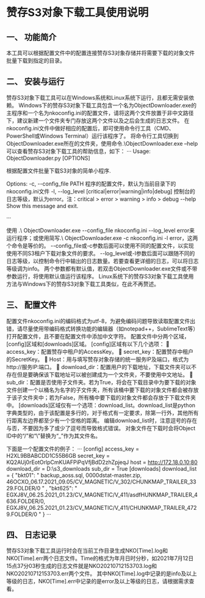 # 赞存S3对象下载工具使用说明
## 一、	功能简介
本工具可以根据配置文件中的配置连接赞存S3对象存储并将需要下载的对象文件批量下载到指定的目录。
## 二、	安装与运行
赞存S3对象下载工具可以在Windows系统和Linux系统下运行，且都无需安装依赖。
Windows下的赞存S3对象下载工具包含一个名为ObjectDownloader.exe的主程序和一个名为nkoconfig.ini的配置文件，请将这两个文件放置于非中文路径下，建议新建一个文件夹专门存放这两个文件以及之后会生成的日志文件。
在nkoconfig.ini文件中做好相应的配置后，即可使用命令行工具（CMD、PowerShell或Windows Terminal）运行该程序了。
将命令行工具切换到ObjectDownloader.exe所在的文件夹，使用命令.\ObjectDownloader.exe –help可以查看赞存S3对象下载工具的帮助信息，如下：
···
Usage: ObjectDownloader.py [OPTIONS]

  根据配置文件批量下载S3对象的简单小程序.

Options:
  -c, --config_file PATH          程序的配置文件，默认为当前目录下的nkoconfig.ini文件
  -l, --log_level [critical|error|warning|info|debug]
                                  控制台的日志等级，默认为error。注：critical > error >
                                  warning > info > debug
  --help                          Show this message and exit.

···
 
使用 .\ ObjectDownloader.exe --config_file nkoconfig.ini --log_level error来运行程序；或使用简写.\ ObjectDownloader.exe -c nkoconfig.ini -l error，这两个命令是等价的。
--config_file或-c参数后面可以使用不同的配置文件，以实现使用不同S3租户下载对象文件的要求。
--log_level或-l参数后面可以跟随不同的日志等级，以控制命令行中输出的日志数量。若要查看更详细的日志，可以将日志等级调为info。
两个参数都有默认值，若双击ObjectDownloader.exe文件或不带参数运行，将使用默认值运行该程序。
Linux系统下的赞存S3对象下载工具使用方法与Windows下的赞存S3对象下载工具类似，在此不再赘述。
## 三、	配置文件
配置文件nkoconfig.ini的编码格式为utf-8，为避免编码问题导致读取配置文件出错，请尽量使用带编码格式转换功能的编辑器（如notepad++，SublimeText等）打开配置文件，且不要在配置文件中添加中文字符。
配置文件中分两个区域，[config]区域和[downloads]区域。
[config]区域有以下几个选项：
	access_key：配置赞存中租户的AccessKey。
	secret_key：配置赞存中租户的SecretKey。
	Host：用与填写赞存对象存储的统一服务IP及端口，格式为http://服务IP:端口。
	download_dir：配置用户的下载地址，下载文件夹可以不存在但是要确保该下载地址可以被创建成为一个文件夹，不要使用中文地址。
	sub_dir：配置是否使用子文件夹。若为True，将会在下载目录中为要下载的对象文件创建一个以桶名为名字的子文件夹，所有该桶中要下载的对象文件都会被存放于该子文件夹中；若为False，所有桶中要下载的对象文件都会存放于下载文件夹中。
[downloads]区域仅有一个选项：download_list。download_list是python字典类型的，由于该配置是多行的，对于格式有一定要求，除第一行外，其他所有行距离左边界都至少有一个空格的距离。
编辑download_list时，注意逗号的存在与否，不要因为多了或少了逗号而导致格式错误。
对象文件在下载时会将Object ID中的“/”和“\”替换为“_”作为其文件名。

下面是一个配置文件的例子：
···
[config]
 access_key = H2XL9BBABCDD1C55B6GB
 secret_key = KQ2AUj0rEotOrlpCmKUAFPiPqVfjBdD2zhZpjeqJ
 host = http://172.18.0.10:80
 download_dir = D:\s3_downloads
 sub_dir = True
 [downloads]
download_list = {
    "bkt01":
        "
	backup_aoss.sql,
        0000dstat-master.zip,
        46OCXO_06.17.2021_09.05/CV_MAGNETIC/V_302/CHUNKMAP_TRAILER_3329.FOLDER/0
	"
    ,
    "bkt625":
        "
	EGXJ8V_06.25.2021_01.23/CV_MAGNETIC/V_411/asdfHUNKMAP_TRAILER_4636.FOLDER/0,
        EGXJ8V_06.25.2021_01.23/CV_MAGNETIC/V_411/CHUNKMAP_TRAILER_4729.FOLDER/0
	"
    }
···

## 四、	日志记录
赞存S3对象下载工具运行时会在当前工作目录生成NKO[Time].log和NKO[Time].err两个日志文件。Time的格式为年月日时分秒，如2021年7月12日15点37分03秒生成的日志文件就是NKO20210712153703.log和NKO20210712153703.err两个文件。
其中NKO[Time].log中记录的是info及以上等级的日志，NKO[Time].err中记录的是error及以上等级的日志，请根据需求查看。


